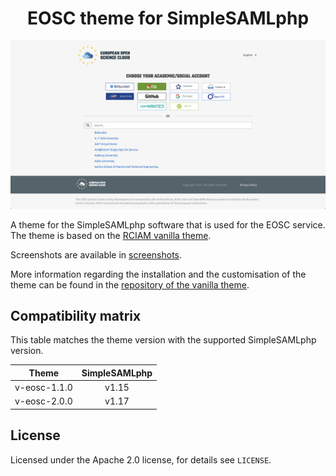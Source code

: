 <h1 align="center">EOSC theme for SimpleSAMLphp</h1>

![discopower](/screenshots/disco_buttons_top.png)

A theme for the SimpleSAMLphp software that is used for the EOSC
service. The theme is based on the [RCIAM vanilla theme](https://github.com/rciam/simplesamlphp-module-themevanilla).

Screenshots are available in [screenshots](screenshots/).

More information regarding the installation and the customisation of the theme can be found
in the [repository of the vanilla theme](https://github.com/rciam/simplesamlphp-module-themevanilla).

## Compatibility matrix

This table matches the theme version with the supported SimpleSAMLphp version.

| Theme |  SimpleSAMLphp  |
|:------:|:--------------:|
| v-eosc-1.1.0 | v1.15     |
| v-eosc-2.0.0 | v1.17     |

## License

Licensed under the Apache 2.0 license, for details see `LICENSE`.
